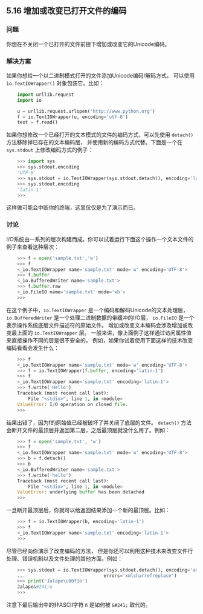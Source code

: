 ## 5.16 增加或改变已打开文件的编码 ##
### 问题 ###
你想在不关闭一个已打开的文件前提下增加或改变它的Unicode编码。
### 解决方案 ###
如果你想给一个以二进制模式打开的文件添加Unicode编码/解码方式，
可以使用 ``io.TextIOWrapper()`` 对象包装它。比如：
```python
    import urllib.request
    import io

    u = urllib.request.urlopen('http://www.python.org')
    f = io.TextIOWrapper(u, encoding='utf-8')
    text = f.read()

```
如果你想修改一个已经打开的文本模式的文件的编码方式，可以先使用 ``detach()`` 方法移除掉已存在的文本编码层，
并使用新的编码方式代替。下面是一个在 ``sys.stdout`` 上修改编码方式的例子：
```python
    >>> import sys
    >>> sys.stdout.encoding
    'UTF-8'
    >>> sys.stdout = io.TextIOWrapper(sys.stdout.detach(), encoding='latin-1')
    >>> sys.stdout.encoding
    'latin-1'
    >>>

```
这样做可能会中断你的终端，这里仅仅是为了演示而已。
### 讨论 ###
I/O系统由一系列的层次构建而成。你可以试着运行下面这个操作一个文本文件的例子来查看这种层次：
```python
    >>> f = open('sample.txt','w')
    >>> f
    <_io.TextIOWrapper name='sample.txt' mode='w' encoding='UTF-8'>
    >>> f.buffer
    <_io.BufferedWriter name='sample.txt'>
    >>> f.buffer.raw
    <_io.FileIO name='sample.txt' mode='wb'>
    >>>

```
在这个例子中，``io.TextIOWrapper`` 是一个编码和解码Unicode的文本处理层，
``io.BufferedWriter`` 是一个处理二进制数据的带缓冲的I/O层，
``io.FileIO`` 是一个表示操作系统底层文件描述符的原始文件。
增加或改变文本编码会涉及增加或改变最上面的 ``io.TextIOWrapper`` 层。
一般来讲，像上面例子这样通过访问属性值来直接操作不同的层是很不安全的。
例如，如果你试着使用下面这样的技术改变编码看看会发生什么：
```python
    >>> f
    <_io.TextIOWrapper name='sample.txt' mode='w' encoding='UTF-8'>
    >>> f = io.TextIOWrapper(f.buffer, encoding='latin-1')
    >>> f
    <_io.TextIOWrapper name='sample.txt' encoding='latin-1'>
    >>> f.write('Hello')
    Traceback (most recent call last):
        File "<stdin>", line 1, in <module>
    ValueError: I/O operation on closed file.
    >>>

```
结果出错了，因为f的原始值已经被破坏了并关闭了底层的文件。
``detach()`` 方法会断开文件的最顶层并返回第二层，之后最顶层就没什么用了。例如：
```python
    >>> f = open('sample.txt', 'w')
    >>> f
    <_io.TextIOWrapper name='sample.txt' mode='w' encoding='UTF-8'>
    >>> b = f.detach()
    >>> b
    <_io.BufferedWriter name='sample.txt'>
    >>> f.write('hello')
    Traceback (most recent call last):
        File "<stdin>", line 1, in <module>
    ValueError: underlying buffer has been detached
    >>>

```
一旦断开最顶层后，你就可以给返回结果添加一个新的最顶层。比如：
```python
    >>> f = io.TextIOWrapper(b, encoding='latin-1')
    >>> f
    <_io.TextIOWrapper name='sample.txt' encoding='latin-1'>
    >>>

```
尽管已经向你演示了改变编码的方法，
但是你还可以利用这种技术来改变文件行处理、错误机制以及文件处理的其他方面。例如：
```python
    >>> sys.stdout = io.TextIOWrapper(sys.stdout.detach(), encoding='ascii',
    ...                             errors='xmlcharrefreplace')
    >>> print('Jalape\u00f1o')
    Jalape&#241;o
    >>>

```
注意下最后输出中的非ASCII字符 ``ñ`` 是如何被 ``&#241;`` 取代的。
